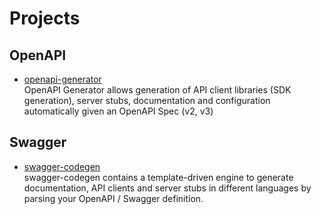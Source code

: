 # Projects

## OpenAPI

- [openapi-generator](https://github.com/OpenAPITools/openapi-generator)
  <br/>OpenAPI Generator allows generation of API client libraries (SDK generation), server stubs, documentation and
  configuration automatically given an OpenAPI Spec (v2, v3)

## Swagger

- [swagger-codegen](https://github.com/swagger-api/swagger-codegen)
  <br/>swagger-codegen contains a template-driven engine to generate documentation, API clients and server stubs in
  different languages by parsing your OpenAPI / Swagger definition.